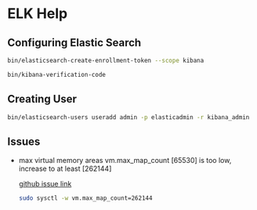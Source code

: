 # ELK Help

## Configuring Elastic Search

```sh
bin/elasticsearch-create-enrollment-token --scope kibana
```

```sh
bin/kibana-verification-code
```

## Creating User

```sh
bin/elasticsearch-users useradd admin -p elasticadmin -r kibana_admin
```

## Issues

-  max virtual memory areas vm.max_map_count [65530] is too low, increase to at least [262144]

    [github issue link]((https://github.com/docker-library/elasticsearch/issues/111))
    ```sh
    sudo sysctl -w vm.max_map_count=262144
    ```